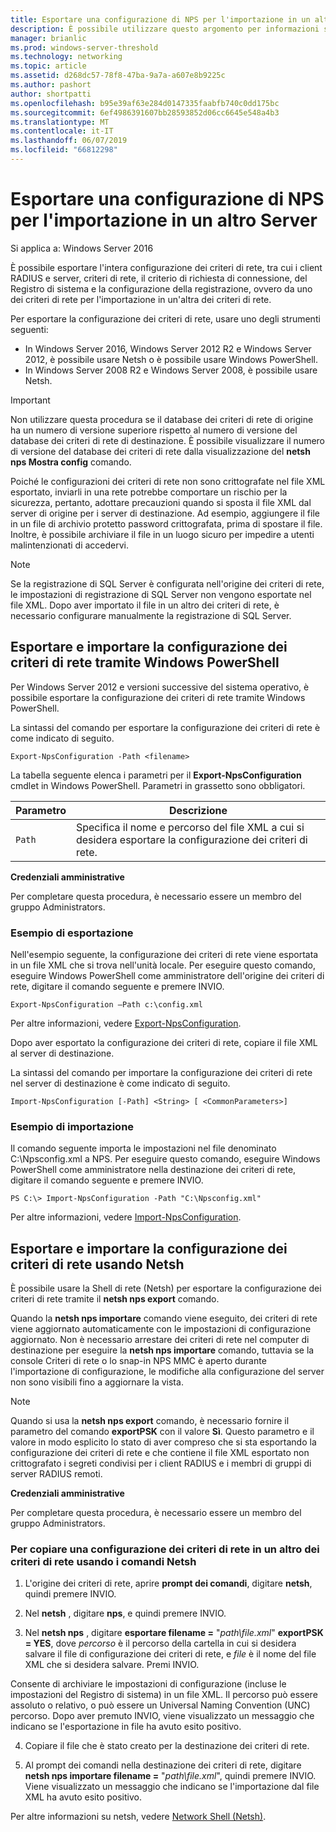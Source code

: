 ```yaml
---
title: Esportare una configurazione di NPS per l'importazione in un altro Server
description: È possibile utilizzare questo argomento per informazioni su come esportare una configurazione di Server dei criteri di rete in Windows Server 2016.
manager: brianlic
ms.prod: windows-server-threshold
ms.technology: networking
ms.topic: article
ms.assetid: d268dc57-78f8-47ba-9a7a-a607e8b9225c
ms.author: pashort
author: shortpatti
ms.openlocfilehash: b95e39af63e284d0147335faabfb740c0dd175bc
ms.sourcegitcommit: 6ef4986391607bb28593852d06cc6645e548a4b3
ms.translationtype: MT
ms.contentlocale: it-IT
ms.lasthandoff: 06/07/2019
ms.locfileid: "66812298"
---
```

# <a name="export-an-nps-configuration-for-import-on-another-server"></a>Esportare una configurazione di NPS per l'importazione in un altro Server

Si applica a: Windows Server 2016

È possibile esportare l'intera configurazione dei criteri di rete, tra cui i client RADIUS e server, criteri di rete, il criterio di richiesta di connessione, del Registro di sistema e la configurazione della registrazione, ovvero da uno dei criteri di rete per l'importazione in un'altra dei criteri di rete. 

Per esportare la configurazione dei criteri di rete, usare uno degli strumenti seguenti:

- In Windows Server 2016, Windows Server 2012 R2 e Windows Server 2012, è possibile usare Netsh o è possibile usare Windows PowerShell.
- In Windows Server 2008 R2 e Windows Server 2008, è possibile usare Netsh.

> [!IMPORTANT]
> Non utilizzare questa procedura se il database dei criteri di rete di origine ha un numero di versione superiore rispetto al numero di versione del database dei criteri di rete di destinazione. È possibile visualizzare il numero di versione del database dei criteri di rete dalla visualizzazione del **netsh nps Mostra config** comando.

Poiché le configurazioni dei criteri di rete non sono crittografate nel file XML esportato, inviarli in una rete potrebbe comportare un rischio per la sicurezza, pertanto, adottare precauzioni quando si sposta il file XML dal server di origine per i server di destinazione. Ad esempio, aggiungere il file in un file di archivio protetto password crittografata, prima di spostare il file. Inoltre, è possibile archiviare il file in un luogo sicuro per impedire a utenti malintenzionati di accedervi.

> [!NOTE]
> Se la registrazione di SQL Server è configurata nell'origine dei criteri di rete, le impostazioni di registrazione di SQL Server non vengono esportate nel file XML. Dopo aver importato il file in un altro dei criteri di rete, è necessario configurare manualmente la registrazione di SQL Server.

## <a name="export-and-import-the-nps-configuration-by-using-windows-powershell"></a>Esportare e importare la configurazione dei criteri di rete tramite Windows PowerShell

Per Windows Server 2012 e versioni successive del sistema operativo, è possibile esportare la configurazione dei criteri di rete tramite Windows PowerShell.

La sintassi del comando per esportare la configurazione dei criteri di rete è come indicato di seguito. 

    Export-NpsConfiguration -Path <filename>

La tabella seguente elenca i parametri per il **Export-NpsConfiguration** cmdlet in Windows PowerShell. Parametri in grassetto sono obbligatori.

|Parametro|Descrizione|
|---------|-----------|
|`Path`|Specifica il nome e percorso del file XML a cui si desidera esportare la configurazione dei criteri di rete.|

**Credenziali amministrative**

Per completare questa procedura, è necessario essere un membro del gruppo Administrators.

### <a name="export-example"></a>Esempio di esportazione 

Nell'esempio seguente, la configurazione dei criteri di rete viene esportata in un file XML che si trova nell'unità locale. Per eseguire questo comando, eseguire Windows PowerShell come amministratore dell'origine dei criteri di rete, digitare il comando seguente e premere INVIO.

`Export-NpsConfiguration –Path c:\config.xml` 

Per altre informazioni, vedere [Export-NpsConfiguration](https://technet.microsoft.com/library/jj872749.aspx).

Dopo aver esportato la configurazione dei criteri di rete, copiare il file XML al server di destinazione.

La sintassi del comando per importare la configurazione dei criteri di rete nel server di destinazione è come indicato di seguito.

    Import-NpsConfiguration [-Path] <String> [ <CommonParameters>]

### <a name="import-example"></a>Esempio di importazione

Il comando seguente importa le impostazioni nel file denominato C:\Npsconfig.xml a NPS. Per eseguire questo comando, eseguire Windows PowerShell come amministratore nella destinazione dei criteri di rete, digitare il comando seguente e premere INVIO.

    PS C:\> Import-NpsConfiguration -Path "C:\Npsconfig.xml"

Per altre informazioni, vedere [Import-NpsConfiguration](https://technet.microsoft.com/library/jj872750.aspx).

## <a name="export-and-import-the-nps-configuration-by-using-netsh"></a>Esportare e importare la configurazione dei criteri di rete usando Netsh

È possibile usare la Shell di rete \(Netsh\) per esportare la configurazione dei criteri di rete tramite il **netsh nps export** comando.

Quando la **netsh nps importare** comando viene eseguito, dei criteri di rete viene aggiornato automaticamente con le impostazioni di configurazione aggiornato. Non è necessario arrestare dei criteri di rete nel computer di destinazione per eseguire la **netsh nps importare** comando, tuttavia se la console Criteri di rete o lo snap-in NPS MMC è aperto durante l'importazione di configurazione, le modifiche alla configurazione del server non sono visibili fino a aggiornare la vista. 

> [!NOTE]
> Quando si usa la **netsh nps export** comando, è necessario fornire il parametro del comando **exportPSK** con il valore **Sì**. Questo parametro e il valore in modo esplicito lo stato di aver compreso che si sta esportando la configurazione dei criteri di rete e che contiene il file XML esportato non crittografato i segreti condivisi per i client RADIUS e i membri di gruppi di server RADIUS remoti.

**Credenziali amministrative**

Per completare questa procedura, è necessario essere un membro del gruppo Administrators.

### <a name="to-copy-an-nps-configuration-to-another-nps-using-netsh-commands"></a>Per copiare una configurazione dei criteri di rete in un altro dei criteri di rete usando i comandi Netsh

1. L'origine dei criteri di rete, aprire **prompt dei comandi**, digitare **netsh**, quindi premere INVIO.

2. Nel **netsh** , digitare **nps**, e quindi premere INVIO. 

3. Nel **netsh nps** , digitare **esportare filename =** "*path\file.xml*" **exportPSK = YES**, dove *percorso* è il percorso della cartella in cui si desidera salvare il file di configurazione dei criteri di rete, e *file* è il nome del file XML che si desidera salvare. Premi INVIO. 

Consente di archiviare le impostazioni di configurazione \(incluse le impostazioni del Registro di sistema\) in un file XML. Il percorso può essere assoluto o relativo, o può essere un Universal Naming Convention \(UNC\) percorso. Dopo aver premuto INVIO, viene visualizzato un messaggio che indicano se l'esportazione in file ha avuto esito positivo.

4. Copiare il file che è stato creato per la destinazione dei criteri di rete.

5. Al prompt dei comandi nella destinazione dei criteri di rete, digitare **netsh nps importare filename =** "*path\file.xml*", quindi premere INVIO. Viene visualizzato un messaggio che indicano se l'importazione dal file XML ha avuto esito positivo.

Per altre informazioni su netsh, vedere [Network Shell (Netsh)](../netsh/netsh.md).

